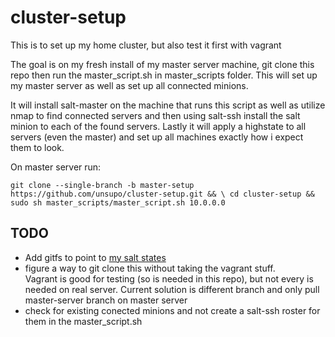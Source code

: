 # cluster-setup

This is to set up my home cluster, but also test it first with vagrant

The goal is on my fresh install of my master server machine, git clone this repo
then run the master_script.sh in master_scripts folder.  This will set up my master
server as well as set up all connected minions.

It will install salt-master on the machine that runs this script as well as utilize
nmap to find connected servers and then using salt-ssh install the salt minion to
each of the found servers.  Lastly it will apply a highstate to all servers 
(even the master) and set up all machines exactly how i expect them to look.


On master server run:

`git clone --single-branch -b master-setup https://github.com/unsupo/cluster-setup.git && \
            cd cluster-setup && sudo sh master_scripts/master_script.sh 10.0.0.0`

TODO  
-----
- Add gitfs to point to [my salt states](https://github.com/unsupo/cluster-setup-salt.git)
- figure a way to git clone this without taking the vagrant stuff.  
    Vagrant is good for testing (so is needed in this repo), but not every is 
    needed on real server.
    Current solution is different branch and only pull master-server branch on master server
- check for existing conected minions and not create a salt-ssh roster for them in the master_script.sh
